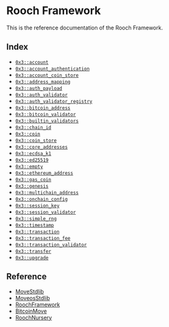 
<a name="@Rooch_Framework_0"></a>

# Rooch Framework


This is the reference documentation of the Rooch Framework.


<a name="@Index_1"></a>

## Index


-  [`0x3::account`](account.md#0x3_account)
-  [`0x3::account_authentication`](account_authentication.md#0x3_account_authentication)
-  [`0x3::account_coin_store`](account_coin_store.md#0x3_account_coin_store)
-  [`0x3::address_mapping`](address_mapping.md#0x3_address_mapping)
-  [`0x3::auth_payload`](auth_payload.md#0x3_auth_payload)
-  [`0x3::auth_validator`](auth_validator.md#0x3_auth_validator)
-  [`0x3::auth_validator_registry`](auth_validator_registry.md#0x3_auth_validator_registry)
-  [`0x3::bitcoin_address`](bitcoin_address.md#0x3_bitcoin_address)
-  [`0x3::bitcoin_validator`](bitcoin_validator.md#0x3_bitcoin_validator)
-  [`0x3::builtin_validators`](builtin_validators.md#0x3_builtin_validators)
-  [`0x3::chain_id`](chain_id.md#0x3_chain_id)
-  [`0x3::coin`](coin.md#0x3_coin)
-  [`0x3::coin_store`](coin_store.md#0x3_coin_store)
-  [`0x3::core_addresses`](core_addresses.md#0x3_core_addresses)
-  [`0x3::ecdsa_k1`](ecdsa_k1.md#0x3_ecdsa_k1)
-  [`0x3::ed25519`](ed25519.md#0x3_ed25519)
-  [`0x3::empty`](empty.md#0x3_empty)
-  [`0x3::ethereum_address`](ethereum_address.md#0x3_ethereum_address)
-  [`0x3::gas_coin`](gas_coin.md#0x3_gas_coin)
-  [`0x3::genesis`](genesis.md#0x3_genesis)
-  [`0x3::multichain_address`](multichain_address.md#0x3_multichain_address)
-  [`0x3::onchain_config`](onchain_config.md#0x3_onchain_config)
-  [`0x3::session_key`](session_key.md#0x3_session_key)
-  [`0x3::session_validator`](session_validator.md#0x3_session_validator)
-  [`0x3::simple_rng`](simple_rng.md#0x3_simple_rng)
-  [`0x3::timestamp`](timestamp.md#0x3_timestamp)
-  [`0x3::transaction`](transaction.md#0x3_transaction)
-  [`0x3::transaction_fee`](transaction_fee.md#0x3_transaction_fee)
-  [`0x3::transaction_validator`](transaction_validator.md#0x3_transaction_validator)
-  [`0x3::transfer`](transfer.md#0x3_transfer)
-  [`0x3::upgrade`](upgrade.md#0x3_upgrade)



<a name="@Reference_2"></a>

## Reference


* [MoveStdlib](https://github.com/rooch-network/rooch/tree/main/frameworks/move-stdlib/doc)
* [MoveosStdlib](https://github.com/rooch-network/rooch/tree/main/frameworks/moveos-stdlib/doc)
* [RoochFramework](https://github.com/rooch-network/rooch/tree/main/frameworks/rooch-framework/doc)
* [BitcoinMove](https://github.com/rooch-network/rooch/tree/main/frameworks/bitcoin-move/doc)
* [RoochNursery](https://github.com/rooch-network/rooch/tree/main/frameworks/rooch-nursery/doc)

